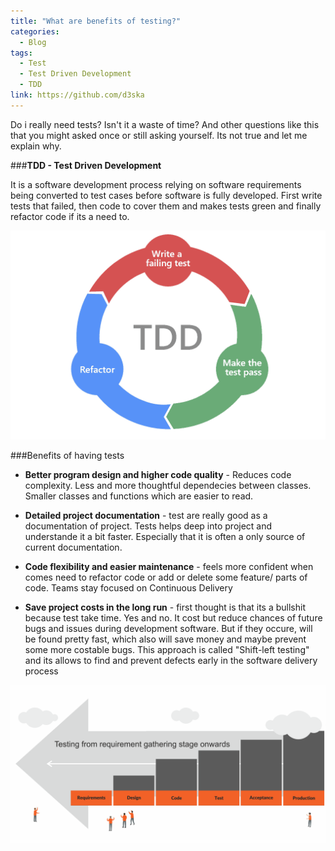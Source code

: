 ```yaml
---
title: "What are benefits of testing?"
categories:
  - Blog
tags:
  - Test
  - Test Driven Development
  - TDD
link: https://github.com/d3ska
---
```


Do i really need tests? Isn't it a waste of time? And other questions like this that you might asked once or still asking yourself. Its not true and let me explain why.

###**TDD - Test Driven Development**

It is a software development process relying on software requirements being converted to test cases before software is fully developed. First write tests that failed, then code to cover them and makes tests green and finally refactor code if its a need to.

![img](../assets/blog_images/2021-09-09-is-it-worth-to-writh-tests/test-driven-development-TDD.jpg)


###Benefits of having tests

* **Better program design and higher code quality** - Reduces code complexity. Less and more thoughtful dependecies between classes. Smaller classes and functions which are easier to read.


* **Detailed project documentation** - test are really good as a documentation of project. Tests helps deep into project and understande it a bit faster. Especially that it is often a only source of current documentation.


* **Code flexibility and easier maintenance** - feels more confident when comes need to refactor code or add or delete some feature/ parts of code. Teams stay focused on Continuous Delivery


* **Save project costs in the long run** - first thought is that its a bullshit because test take time. Yes and no. It cost but reduce chances of future bugs and issues during development software.
  But if they occure, will be found pretty fast, which also will save money and maybe prevent some more costable bugs.
  This approach is called "Shift-left testing" and its allows to find and prevent defects early in the software delivery process

![img](../assets/blog_images/2021-09-09-is-it-worth-to-writh-tests/shif-left-testing.jpg)





